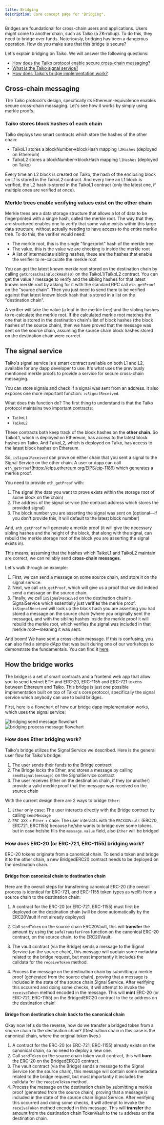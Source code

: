 ```yaml
---
title: Bridging
description: Core concept page for "Bridging".
---
```


Bridges are foundational for cross-chain users and applications. Users might come to another chain, such as Taiko (a ZK-rollup). To do this, they need to bridge over funds. Notoriously, bridging has been a dangerous operation. How do you make sure that this bridge is secure?

Let's explain bridging on Taiko. We will answer the following questions:

- [How does the Taiko protocol enable secure cross-chain messaging?](#cross-chain-messaging)
- [What is the Taiko signal service?](#the-signal-service)
- [How does Taiko's bridge implementation work?](#how-the-bridge-works)

## Cross-chain messaging

The Taiko protocol's design, specifically its Ethereum-equivalence enables secure cross-chain messaging. Let's see how it works by simply using merkle proofs.

### Taiko stores block hashes of each chain

Taiko deploys two smart contracts which store the hashes of the other chain:

- TaikoL1 stores a blockNumber->blockHash mapping `l2Hashes` (deployed on Ethereum)
- TaikoL2 stores a blockNumber->blockHash mapping `l1Hashes` (deployed on Taiko)

Every time an L2 block is created on Taiko, the hash of the enclosing block on L1 is stored in the TaikoL2 contract. And every time an L1 block is verified, the L2 hash is stored in the TaikoL1 contract (only the latest one, if multiple ones are verified at once).

### Merkle trees enable verifying values exist on the other chain

Merkle trees are a data storage structure that allows a lot of data to be fingerprinted with a single hash, called the merkle root. The way that they are structured enables one to verify that some value exists within this large data structure, without actually needing to have access to the entire merkle tree. To do this, the verifier would need:

- The merkle root, this is the single "fingerprint" hash of the merkle tree
- The value, this is the value we are checking is inside the merkle root
- A list of intermediate sibling hashes, these are the hashes that enable the verifier to re-calculate the merkle root

You can get the latest known merkle root stored on the destination chain by calling `getCrossChainBlockHash(0)` on the TaikoL1/TaikoL2 contract. You can get the value / message to verify and the sibling hashes for that latest known merkle root by asking for it with the standard RPC call `eth_getProof` on the "source chain". Then you just need to send them to be verified against that latest known block hash that is stored in a list on the "destination chain".

A verifier will take the value (a leaf in the merkle tree) and the sibling hashes to re-calculate the merkle root. If the calculated merkle root matches the one that is stored in the destination chain's list of block hashes (the block hashes of the source chain), then we have proved that the message was sent on the source chain, assuming the source chain block hashes stored on the destination chain were correct.

## The signal service

Taiko's signal service is a smart contract available on both L1 and L2, available for any dapp developer to use. It's what uses the previously mentioned merkle proofs to provide a service for secure cross-chain messaging.

You can store signals and check if a signal was sent from an address. It also exposes one more important function: `isSignalReceived`.

What does this function do? The first thing to understand is that the Taiko protocol maintains two important contracts:

- `TaikoL1`
- `TaikoL2`

These contracts both keep track of the block hashes on the **other chain**. So TaikoL1, which is deployed on Ethereum, has access to the latest block hashes on Taiko. And TaikoL2, which is deployed on Taiko, has access to the latest block hashes on Ethereum.

So, `isSignalReceived` can prove on either chain that you sent a signal to the Signal Service on the other chain. A user or dapp can call `eth_getProof`(https://eips.ethereum.org/EIPS/eip-1186) which generates a merkle proof.

You need to provide `eth_getProof` with:

1. The signal (the data you want to prove exists within the storage root of some block on the chain)
2. The address of the signal service (the contract address which stores the provided signal)
3. The block number you are asserting the signal was sent on (optional—if you don't provide this, it will default to the latest block number)

And, `eth_getProof` will generate a merkle proof (it will give the necessary sibling hashes and the height of the block, that along with the signal, can rebuild the merkle storage root of the block you are asserting the signal exists in).

This means, assuming that the hashes which TaikoL1 and TaikoL2 maintain are correct, we can reliably send **cross-chain messages**.

Let's walk through an example:

1. First, we can send a message on some source chain, and store it on the signal service.
2. Next, we call `eth_getProof`, which will give us a proof that we did indeed send a message on the source chain.
3. Finally, we call `isSignalReceived` on the destination chain's SignalService which essentially just verifies the merkle proof. `isSignalReceived` will look up the block hash you are asserting you had stored a message on the source chain (where you originally sent the message), and with the sibling hashes inside the merkle proof it will rebuild the merkle root, which verifies the signal was included in that merkle root—meaning it was sent.

And boom! We have sent a cross-chain message. If this is confusing, you can also find a simple dApp that was built during one of our workshops to demonstrate the fundamentals. You can find it [here](https://github.com/taikoxyz/MessageServiceShowCaseApp).

## How the bridge works

The bridge is a set of smart contracts and a frontend web app that allow you to send testnet ETH and ERC-20, ERC-1155 and ERC-721 tokens between Ethereum and Taiko. This bridge is just one possible implementation built on top of Taiko's core protocol, specifically the signal service which anybody can use to build bridges.

First, here is a flowchart of how our bridge dapp implementation works, which uses the signal service:

![bridging send message flowchart](~/assets/content/docs/core-concepts/bridging-send-message.excalidraw.png) \
![bridging process message flowchart](~/assets/content/docs/core-concepts/bridging-process-message.excalidraw.png)

### How does Ether bridging work?

Taiko's bridge utilizes the Signal Service we described. Here is the general user flow for Taiko's bridge:

1. The user sends their funds to the Bridge contract
2. The Bridge locks the Ether, and stores a message by calling `sendSignal(message)` on the SignalService contract
3. The user receives Ether on the destination chain, if they (or another) provide a valid merkle proof that the message was received on the source chain

With the current design there are 2 ways to bridge `Ether`:

1. `Ether` only case: The user interacts directly with the Bridge contract by calling `sendMessage`
2. `ERC-XXX` + `Ether` + case: The user interacts with the `ERCXXXVault` (ERC20, ERC721, ERC1155) because he/she wants to bridge over some tokens, but in case he/she fills the `message.value` field, also `Ether` will be bridged

### How does ERC-20 (or ERC-721, ERC-1155) bridging work?

ERC-20 tokens originate from a canonical chain. To send a token and bridge it to the other chain, a new BridgedERC20 contract needs to be deployed on the destination chain.

#### Bridge from canonical chain to destination chain

Here are the overall steps for transferring canonical ERC-20 (the overall process is identical for ERC-721, and ERC-1155 token types as well!) from a source chain to the destination chain:

1. A contract for the ERC-20 (or ERC-721, ERC-1155) must first be deployed on the destination chain (will be done automatically by the ERC20Vault if not already deployed)

2. Call `sendToken` on the source chain ERC20Vault, this will **transfer** the amount by using the `safeTransferFrom` function on the canonical ERC-20 contract, on the source chain, to the ERC20Vault.

3. The vault contract (via the Bridge) sends a message to the Signal Service (on the source chain), this message will contain some metadata related to the bridge request, but most importantly it includes the calldata for the `receiveToken` method.

4. Process the message on the destination chain by submitting a merkle proof (generated from the source chain), proving that a message is included in the state of the source chain Signal Service. After verifying this occurred and doing some checks, it will attempt to invoke the `receiveToken` method encoded in the message. This will **mint** ERC-20 (or ERC-721, ERC-1155) on the BridgedERC20 contract to the `to` address on the destination chain!

#### Bridge from destination chain back to the canonical chain

Okay now let's do the reverse, how do we transfer a bridged token from a source chain to the destination chain? (Destination chain in this case is the canonical chain, where the original token lives.)

1. A contract for the ERC-20 (or ERC-721, ERC-1155) already exists on the canonical chain, so no need to deploy a new one.
2. Call `sendToken` on the source chain token vault contract, this will **burn** the ERC-20 on the BridgedERC20 contract.
3. The vault contract (via the Bridge) sends a message to the Signal Service (on the source chain), this message will contain some metadata related to the bridge request, but most importantly it includes the calldata for the `receiveToken` method.
4. Process the message on the destination chain by submitting a merkle proof (generated from the source chain), proving that a message is included in the state of the source chain Signal Service. After verifying this occurred and doing some checks, it will attempt to invoke the `receiveToken` method encoded in this message. This will **transfer** the amount from the destination chain TokenVault to the `to` address on the destination chain.
